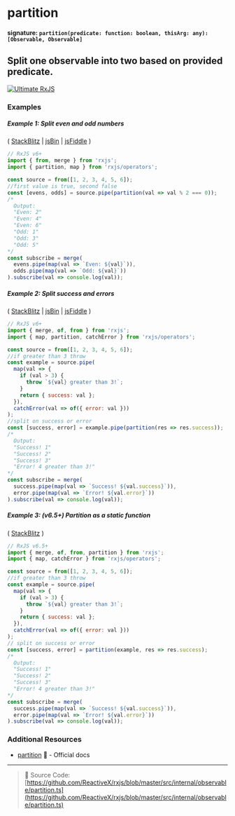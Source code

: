 # partition

#### signature: `partition(predicate: function: boolean, thisArg: any): [Observable, Observable]`

## Split one observable into two based on provided predicate.

[![Ultimate RxJS](https://drive.google.com/uc?export=view&id=1htrban3k3Z8CxiKwEV6bdmxW5Wu8xdWX "Ultimate RxJS")](https://ultimatecourses.com/courses/rxjs?ref=4)

### Examples

##### Example 1: Split even and odd numbers

(
[StackBlitz](https://stackblitz.com/edit/typescript-gr3ljs?file=index.ts&devtoolsheight=100)
| [jsBin](http://jsbin.com/hipehexaku/1/edit?js,console) |
[jsFiddle](https://jsfiddle.net/btroncone/q0xo7gvv/) )

```js
// RxJS v6+
import { from, merge } from 'rxjs';
import { partition, map } from 'rxjs/operators';

const source = from([1, 2, 3, 4, 5, 6]);
//first value is true, second false
const [evens, odds] = source.pipe(partition(val => val % 2 === 0));
/*
  Output:
  "Even: 2"
  "Even: 4"
  "Even: 6"
  "Odd: 1"
  "Odd: 3"
  "Odd: 5"
*/
const subscribe = merge(
  evens.pipe(map(val => `Even: ${val}`)),
  odds.pipe(map(val => `Odd: ${val}`))
).subscribe(val => console.log(val));
```

##### Example 2: Split success and errors

(
[StackBlitz](https://stackblitz.com/edit/typescript-vmfvp8?file=index.ts&devtoolsheight=100)
| [jsBin](http://jsbin.com/kukuguhuri/1/edit?js,console) |
[jsFiddle](https://jsfiddle.net/btroncone/fe246u5p/) )

```js
// RxJS v6+
import { merge, of, from } from 'rxjs';
import { map, partition, catchError } from 'rxjs/operators';

const source = from([1, 2, 3, 4, 5, 6]);
//if greater than 3 throw
const example = source.pipe(
  map(val => {
    if (val > 3) {
      throw `${val} greater than 3!`;
    }
    return { success: val };
  }),
  catchError(val => of({ error: val }))
);
//split on success or error
const [success, error] = example.pipe(partition(res => res.success));
/*
  Output:
  "Success! 1"
  "Success! 2"
  "Success! 3"
  "Error! 4 greater than 3!"
*/
const subscribe = merge(
  success.pipe(map(val => `Success! ${val.success}`)),
  error.pipe(map(val => `Error! ${val.error}`))
).subscribe(val => console.log(val));
```


##### Example 3: (v6.5+) Partition as a static function

(
[StackBlitz](https://stackblitz.com/edit/typescript-vmfvp8?file=index.ts&devtoolsheight=100)
)

```js
// RxJS v6.5+
import { merge, of, from, partition } from 'rxjs';
import { map, catchError } from 'rxjs/operators';

const source = from([1, 2, 3, 4, 5, 6]);
//if greater than 3 throw
const example = source.pipe(
  map(val => {
    if (val > 3) {
      throw `${val} greater than 3!`;
    }
    return { success: val };
  }),
  catchError(val => of({ error: val }))
);
// split on success or error
const [success, error] = partition(example, res => res.success);
/*
  Output:
  "Success! 1"
  "Success! 2"
  "Success! 3"
  "Error! 4 greater than 3!"
*/
const subscribe = merge(
  success.pipe(map(val => `Success! ${val.success}`)),
  error.pipe(map(val => `Error! ${val.error}`))
).subscribe(val => console.log(val));
```


### Additional Resources

- [partition](https://rxjs.dev/api/operators/partition)
  📰 - Official docs

---

> :file_folder: Source Code:
> [https://github.com/ReactiveX/rxjs/blob/master/src/internal/observable/partition.ts](https://github.com/ReactiveX/rxjs/blob/master/src/internal/observable/partition.ts)
